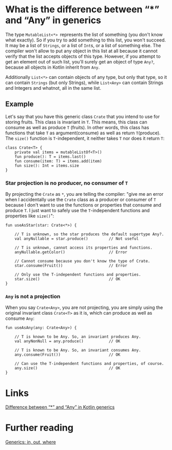 # What is the difference between “*” and “Any” in generics
The type `MutableList<*> `represents the list of something (you don't know what exactly). So if you try to add something to this list, you won't succeed. It may be a list of `Strings`, or a list of `Int`s, or a list of something else. The compiler won't allow to put any object in this list at all because it cannot verify that the list accepts objects of this type. However, if you attempt to get an element out of such list, you'll surely get an object of type `Any?`, because all objects in Kotlin inherit from `Any`.

Additionally `List<*>` can contain objects of any type, but only that type, so it can contain `Strings` (but only Strings), while `List<Any>` can contain Strings and Integers and whatnot, all in the same list.

## Example
Let's say that you have this generic class `Crate` that you intend to use for storing fruits. This class is invariant in `T`. This means, this class can consume as well as produce `T` (fruits). In other words, this class has functions that take `T` as argument(consume) as well as return `T`(produce). The `size()` function is `T`-independent, it neither takes `T` nor does it return `T`:

```
class Crate<T> {
    private val items = mutableListOf<T>()
    fun produce(): T = items.last()
    fun consume(item: T) = items.add(item)
    fun size(): Int = items.size
}
```

### Star projection is no producer, no consumer of `T`
By projecting the `Crate` as `*`, you are telling the compiler: "give me an error when I accidentally use the `Crate` class as a producer or consumer of `T` because I don't want to use the functions or properties that consume and produce `T`. I just want to safely use the `T`-independent functions and properties like `size()`":

```
fun useAsStar(star: Crate<*>) {

    // T is unknown, so the star produces the default supertype Any?.
    val anyNullable = star.produce()         // Not useful

    // T is unknown, cannot access its properties and functions.
    anyNullable.getColor()                   // Error

    // Cannot consume because you don't know the type of Crate.
    star.consume(Fruit())                    // Error

    // Only use the T-independent functions and properties.
    star.size()                              // OK
}
```

### `Any` is not a projection
When you say `Crate<Any>`, you are not projecting, you are simply using the original invariant class `Crate<T>` as it is, which can produce as well as consume `Any`:
```
fun useAsAny(any: Crate<Any>) {

    // T is known to be Any. So, an invariant produces Any.
    val anyNonNull = any.produce()           // OK

    // T is known to be Any. So, an invariant consumes Any.
    any.consume(Fruit())                     // OK

    // Can use the T-independent functions and properties, of course.
    any.size()                               // OK
}
```

# Links
[Difference between “*” and “Any” in Kotlin generics](https://stackoverflow.com/questions/40138923/difference-between-and-any-in-kotlin-generics)

# Further reading
[Generics: in, out, where](https://kotlinlang.org/docs/generics.html)